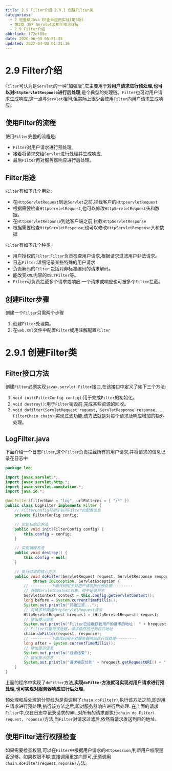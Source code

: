 ```yaml
---
title: 2.9 Filter介绍 2.9.1 创建Filter类
categories: 
  - 2 轻量级Java EE企业应用实战(第5版)
  - 第2章 JSP Servlet及相关技术详解
  - 2.9 Filter介绍
abbrlink: 172ef89e
date: 2020-06-09 05:51:35
updated: 2022-04-03 01:21:16
---
```

# 2.9 Filter介绍
`Filter`可认为是`Servlet`的一种“加强版”,它主要用于**对用户请求进行预处理,也可以对`HttpServletResponse`进行后处理**,是个典型的处理链。`Filter`也可对用户请求生成响应,这一点与`Servlet`相同,但实际上很少会使用`Filter`向用户请求生成响应。
## 使用Filter的流程
使用`Filter`完整的流程是:
- `Filter`对用户请求进行预处理,
- 接着将请求交给`Servlet`进行处理并生成响应,
- 最后`Filter`再对服务器响应进行后处理。

## Filter用途
`Filter`有如下几个用处:
- 在`HttpServletRequest`到达`Servlet`之前,拦截客户的`HttpservletRequest`
- 根据需要检查`HttpservletRequest`,也可以修改`HttpServletRequest`头和数据。
- 在`HttpservletResponse`到达客户端之前,拦截`HttpServletResponse`
- 根据需要检查`HttpServletResponse`,也可以修改`HttpServletResponse`头和数据

`Filter`有如下几个种类。
- 用户授权的`Filter`:`Filter`负责检查用户请求,根据请求过滤用户非法请求。
- 日志`Filter`:详细记录某些特殊的用户请求
- 负责解码的`Filter`:包括对非标准编码的请求解码。
- 能改变`XML`内容的`XSLTFilter`等。
- `Filter`可负责拦截多个请求或响应:一个请求或响应也可被多个`Filter`拦截。

## 创建Filter步骤
创建一个`Filter`只需两个步骤
1. 创建`Filter`处理类。
2. 在`web.Xml`文件中配置`Filter`或用注解配置`Filter`

# 2.9.1 创建Filter类
## Filter接口方法
创建`Filter`必须实现`javax.servlet.Filter`接口,在该接口中定义了如下三个方法:
1. `void init(FilterConfig config)`:用于完成`Filter`的初始化。
2. `void destroy()`:用于`Filter`销毁前,完成某些资源的回收。
3. `void dofilter(ServletRequest request, ServletResponse response, FilterChain chain)`:实现过滤功能,该方法就是对每个请求及响应增加的额外处理。

## LogFilter.java
下面介绍一个日志`Filter`,这个`Filter`负责拦截所有的用户请求,并将请求的信息记录在日志中
```java
package lee;

import javax.servlet.*;
import javax.servlet.http.*;
import javax.servlet.annotation.*;
import java.io.*;

@WebFilter(filterName = "log", urlPatterns = { "/*" })
public class LogFilter implements Filter {
    // FilterConfig可用于访问Filter的配置信息
    private FilterConfig config;

    // 实现初始化方法
    public void init(FilterConfig config) {
        this.config = config;
    }

    // 实现销毁方法
    public void destroy() {
        this.config = null;
    }

    // 执行过滤的核心方法
    public void doFilter(ServletRequest request, ServletResponse response, FilterChain chain)
            throws IOException, ServletException {
        // ---------下面代码用于对用户请求执行预处理---------
        // 获取ServletContext对象，用于记录日志
        ServletContext context = this.config.getServletContext();
        long before = System.currentTimeMillis();
        System.out.println("开始过滤...");
        // 将请求转换成HttpServletRequest请求
        HttpServletRequest hrequest = (HttpServletRequest) request;
        // 输出提示信息
        System.out.println("Filter已经截获到用户的请求的地址： " + hrequest.getServletPath());
        // Filter只是链式处理，请求依然放行到目的地址
        chain.doFilter(request, response);
        // ---------下面代码用于对服务器响应执行后处理---------
        long after = System.currentTimeMillis();
        // 输出提示信息
        System.out.println("过滤结束");
        // 输出提示信息
        System.out.println("请求被定位到" + hrequest.getRequestURI() + "   所花的时间为: " + (after - before));
    }
}
```
上面的程序中实现了`doFilter`方法,**实现`doFilter`方法就可实现对用户请求进行预处理,也可实现对服务器响应进行后处理**。

预处理和后处理的分界线为是否调用了`chain.doFilte(r)`,执行该方法之前,即对用户请求进行预处理;执行该方法之后,即对服务器响应进行后处理.
在上面的请求`Filter`中,仅在日志中记录请求的`URL`,对所有的请求都执行`chain do Filter( request, reponse)`方法,当`Filter`对请求过滤后,依然将请求发送到目的地址。
## 使用Filter进行权限检查
如果需要检查权限,可以在`Filter`中根据用户请求的`Httpsession`,判断用户权限是否足够。如果权限不够,直接调用重定向即可,无须调用`chain.doFilter(request,reponse)`方法。
